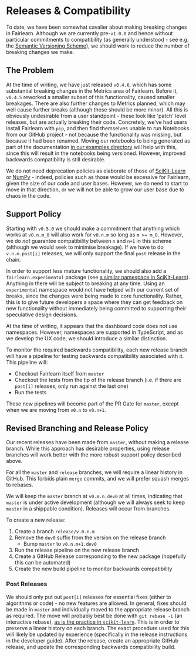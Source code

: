 # Releases & Compatibility

To date, we have been somewhat cavalier about making breaking
changes in Fairlearn.
Although we are currently pre-`v1.0.0` and hence without particular
commitments to compatibility (as generally understood - see e.g.
the [Semantic Versioning Scheme](https://semver.org/)), we should
work to reduce the number of breaking changes we make.

## The Problem

At the time of writing, we have just released `v0.4.6`, which has
some substantial breaking changes in the Metrics area of Fairlearn.
Before it, `v0.4.5` reworked a smaller subset of this functionality, 
caused smaller breakages.
There are also further changes to Metrics planned, which may well
cause further breaks (although these should be more minor).
All this is obviously undesirable from a user standpoint - these look
like 'patch' level releases, but are actually breaking their code.
Concretely, we've had users install Fairlearn with `pip`, and then
find themselves unable to run Notebooks from our GitHub project - not
because the functionality was missing, but because it had been
renamed.
Moving our notebooks to being generated as part of the documentation
[in our examples directory](https://github.com/fairlearn/fairlearn/tree/master/examples)
will help with this, since this will result in the notebooks being
versioned.
However, improved backwards compatibility is still desirable.

We do not need deprecation policies as elaborate of those of
[SciKit-Learn](https://numpy.org/neps/nep-0023-backwards-compatibility.html)
or [NumPy](https://numpy.org/neps/nep-0023-backwards-compatibility.html) - indeed,
policies such as those would be excessive for Fairlearn, given the
size of our code and user bases.
However, we do need to start to move in that direction, or we will
not be able to grow our user base due to chaos in the code.

## Support Policy

Starting with `v0.5.0` we should make a commitment that anything which works at `v0.n.m_0` will also work for `v0.n.m` so long as `m >= m_0`.
However, we do *not* guarantee compatibility between `n` and `n+1` in this scheme (although we would seek to minimise breakage).
If we have to do `v.n.m.post[i]` releases, we will only support the final `post` release in the chain.

In order to support less mature functionality, we should also add
a `fairlearn.experimental` package (see [a similar namespace in
SciKit-Learn](https://scikit-learn.org/stable/modules/classes.html#module-sklearn.experimental)).
Anything in there will be subject to breaking at any time.
Using an `experimental` namespace would not have helped with our
current set of breaks, since the changes were being made to core
functionality.
Rather, this is to give future developers a space where they can
get feedback on new functionality without immediately being
committed to supporting their speculative design decisions.

At the time of writing, it appears that the dashboard code does
not use namespaces.
However, namespaces are supported in TypeScript, and as we develop
the UX code, we should introduce a similar distinction.

To monitor the required backwards compatibility, each new release
branch will have a pipeline for testing backwards compatibility
associated with it.
This pipeline will:
- Checkout Fairlearn itself from `master`
- Checkout the tests from the tip of the release branch (i.e. if there are `post[i]` releases, only run against the last one)
- Run the tests

These new pipelines will become part of the PR Gate for `master`,
except when we are moving from `v0.n` to `v0.n+1`.

## Revised Branching and Release Policy

Our recent releases have been made from `master`, without
making a release branch.
While this approach has desirable properties, using release branches
will work better with the more robust support policy described above.

For all the `master` and `release` branches, we will require a linear
history in GitHub.
This forbids plain `merge` commits, and we will prefer squash merges
to rebases.

We will keep the `master` branch at `v0.m.n.dev0` at all times,
indicating that `master` is under active development (although we will
always seek to keep `master` in a shippable condition).
Releases will occur from branches.

To create a new release:
1. Create a branch `release/v.0.n.m`
1. Remove the `dev0` suffix from the version on the release branch
   - Bump `master` to `v0.n.m+1.dev0`
1. Run the release pipeline on the new release branch
1. Create a GitHub Release corresponding to the new package
   (hopefully this can be automated)
1. Create the new build pipeline to monitor backwards compatibility

### Post Releases

We should only put out `post[i]` releases for essential fixes (either
to algorithms or code) - no new features are allowed.
In general, fixes should be made in `master` and individually moved
to the appropriate release branch as required.
The move will probably best be done with `git rebase -i`
(an interactive rebase), [as is the practice in
`scikit-learn`](https://github.com/scikit-learn/scikit-learn/blob/master/doc/developers/maintainer.rst).
This is in order to preserve a linear history on each branch.
The exact procedure used for this will likely be updated by
experience (specifically in the release instructions in the developer
guide).
After the release, create an appropriate GitHub release, and update
the corresponding backwards compatibility build.